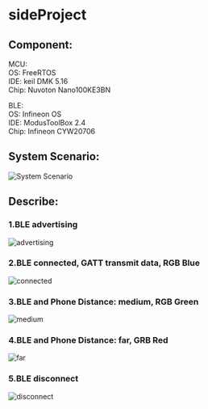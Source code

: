 # sideProject
## Component:
MCU:  
OS: FreeRTOS  
IDE: keil DMK 5.16  
Chip: Nuvoton Nano100KE3BN    

BLE:  
OS: Infineon OS  
IDE: ModusToolBox 2.4  
Chip: Infineon CYW20706  

## System Scenario:
![System Scenario](https://github.com/adam831024/sideProject/blob/main/picture/sideProject.jpg)
## Describe: 

### 1.BLE advertising  
![advertising](https://github.com/adam831024/sideProject/blob/main/picture/adv.jpg)

### 2.BLE connected, GATT transmit data, RGB Blue  
![connected](https://github.com/adam831024/sideProject/blob/main/picture/close.jpg)

### 3.BLE and Phone Distance: medium, RGB Green    
![medium](https://github.com/adam831024/sideProject/blob/main/picture/medium.jpg)

### 4.BLE and Phone Distance: far, GRB Red    
![far](https://github.com/adam831024/sideProject/blob/main/picture/far.jpg)

### 5.BLE disconnect  
![disconnect](https://github.com/adam831024/sideProject/blob/main/picture/disconnect.jpg)
